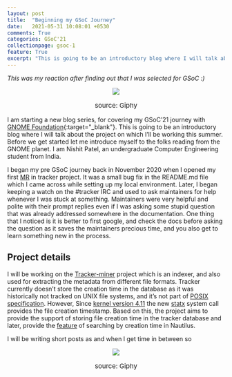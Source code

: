 ```yaml
---
layout: post
title:  "Beginning my GSoC Journey"
date:   2021-05-31 10:08:01 +0530
comments: True
categories: GSoC'21
collectionpage: gsoc-1
feature: True
excerpt: "This is going to be an introductory blog where I will talk about the project on which I’ll be working this summer in GNOME Foundation."
---
```



*This was my reaction after finding out that I was selected for GSoC :)*

<div style="text-align:center">
<img src="https://media.giphy.com/media/b5LTssxCLpvVe/giphy.gif">
<p style="font-size: 15px;text-align:center">source: Giphy</p>
</div>

I am starting a new blog series, for covering my GSoC’21 journey with [GNOME Foundation](https://www.gnome.org/){:target="_blank"}. This is going to be an introductory blog where I will talk about the project on which I’ll be working this summer. Before we get started let me introduce myself to the folks reading from the GNOME planet. I am Nishit Patel, an undergraduate Computer Engineering student from India.

I began my pre GSoC journey back in November 2020 when I opened my first [MR](https://gitlab.gnome.org/GNOME/tracker/-/merge_requests/346) in tracker project. It was a small bug fix in the README.md file which I came across while setting up my local environment. Later, I began keeping a watch on the #tracker IRC and used to ask maintainers for help whenever I was stuck at something. Maintainers were very helpful and polite with their prompt replies even if I was asking some stupid question that was already addressed somewhere in the documentation. One thing that I noticed is it is better to first google, and check the docs before asking the question as it saves the maintainers precious time, and you also get to learn something new in the process.

## Project details

I will be working on the [Tracker-miner](https://wiki.gnome.org/Projects/Tracker/WhatIsTracker) project which is an indexer, and also used for extracting the metadata from different file formats. Tracker currently doesn’t store the creation time in the database as it was historically not tracked on UNIX file systems, and it’s not part of [POSIX specification](https://www.gnu.org/software/coreutils/manual/html_node/File-timestamps.html#:~:text=28%20File%20timestamps,to%20the%20file's%20meta%2Dinformation.). However, Since [kernel version 4.11](https://kernelnewbies.org/Linux_4.11) the new [statx](https://github.com/torvalds/linux/commit/a528d35) system call provides the file creation timestamp. Based on this, the project aims to provide the support of storing file creation time in the tracker database and later, provide the [feature](https://gitlab.gnome.org/GNOME/nautilus/-/issues/1761) of searching by creation time in Nautilus.


I will be writing short posts as and when I get time in between so


<div style="text-align:center">
<img src="https://media.giphy.com/media/kyLptBNdyMHftuqoNy/giphy.gif">
<p style="font-size: 15px;text-align:center">source: Giphy</p>
</div>
